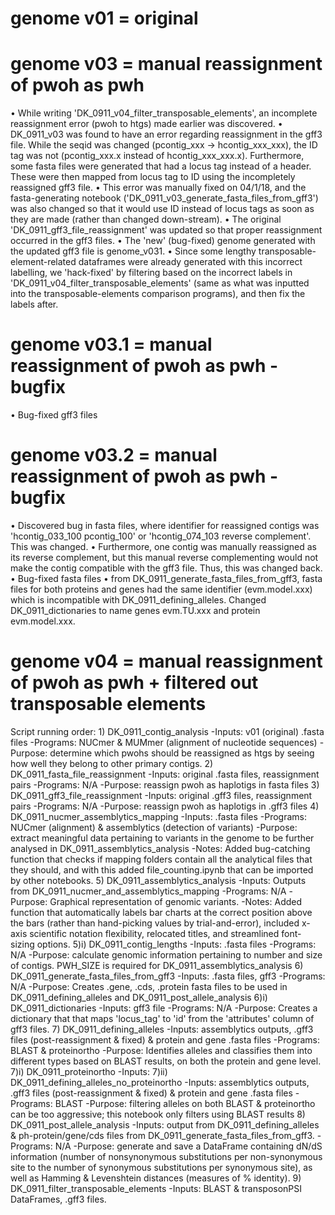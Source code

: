 # genome v01 = original
# genome v03 = manual reassignment of pwoh as pwh
• While writing 'DK_0911_v04_filter_transposable_elements', an incomplete reassignment error (pwoh to htgs) made earlier was discovered.
• DK_0911_v03 was found to have an error regarding reassignment in the gff3 file. While the seqid was changed (pcontig_xxx -> hcontig_xxx_xxx), the ID tag was not (pcontig_xxx.x instead of hcontig_xxx_xxx.x). Furthermore, some fasta files were generated that had a locus tag instead of a header. These were then mapped from locus tag to ID using the incompletely reassigned gff3 file.
• This error was manually fixed on 04/1/18, and the fasta-generating notebook ('DK_0911_v03_generate_fasta_files_from_gff3') was also changed so that it would use ID instead of locus tags as soon as they are made (rather than changed down-stream).
• The original 'DK_0911_gff3_file_reassignment' was updated so that proper reassignment occurred in the gff3 files.
• The 'new' (bug-fixed) genome generated with the updated gff3 file is genome_v031.
• Since some lengthy transposable-element-related dataframes were already generated with this incorrect labelling, we 'hack-fixed' by filtering based on the incorrect labels in 'DK_0911_v04_filter_transposable_elements' (same as what was inputted into the transposable-elements comparison programs), and then fix the labels after.
# genome v03.1 = manual reassignment of pwoh as pwh - bugfix
• Bug-fixed gff3 files
# genome v03.2 = manual reassignment of pwoh as pwh - bugfix
• Discovered bug in fasta files, where identifier for reassigned contigs was 'hcontig_033_100 pcontig_100' or 'hcontig_074_103 reverse complement'. This was changed.
• Furthermore, one contig was manually reassigned as its reverse complement, but this manual reverse complementing would not make the contig compatible with the gff3 file. Thus, this was changed back.
• Bug-fixed fasta files
• from DK_0911_generate_fasta_files_from_gff3, fasta files for both proteins and genes had the same identifier (evm.model.xxx) which is incompatible with DK_0911_defining_alleles. Changed DK_0911_dictionaries to name genes evm.TU.xxx and protein evm.model.xxx.
# genome v04 = manual reassignment of pwoh as pwh + filtered out transposable elements

Script running order:
    1) DK_0911_contig_analysis
        -Inputs: v01 (original) .fasta files
        -Programs: NUCmer & MUMmer (alignment of nucleotide sequences)
        -Purpose: determine which pwohs should be reassigned as htgs by seeing how well they belong to other primary contigs.
    2) DK_0911_fasta_file_reassignment
        -Inputs: original .fasta files, reassignment pairs
        -Programs: N/A
        -Purpose: reassign pwoh as haplotigs in fasta files
    3) DK_0911_gff3_file_reassignment
        -Inputs: original .gff3 files, reassignment pairs
        -Programs: N/A
        -Purpose: reassign pwoh as haplotigs in .gff3 files
    4) DK_0911_nucmer_assemblytics_mapping
        -Inputs: .fasta files
        -Programs: NUCmer (alignment) & assemblytics (detection of variants)
        -Purpose: extract meaningful data pertaining to variants in the genome to be further analysed in DK_0911_assemblytics_analysis
        -Notes: Added bug-catching function that checks if mapping folders contain all the analytical files that they should, and with this added file_counting.ipynb that can be imported by other notebooks.
    5) DK_0911_assemblytics_analysis
        -Inputs: Outputs from DK_0911_nucmer_and_assemblytics_mapping
        -Programs: N/A
        -Purpose: Graphical representation of genomic variants.
        -Notes: Added function that automatically labels bar charts at the correct position above the bars (rather than hand-picking values by trial-and-error), included x-axis scientific notation flexibility, relocated titles, and streamlined font-sizing options.
    5)i) DK_0911_contig_lengths
        -Inputs: .fasta files
        -Programs: N/A
        -Purpose: calculate genomic information pertaining to number and size of contigs. PWH_SIZE is required for DK_0911_assemblytics_analysis
    6) DK_0911_generate_fasta_files_from_gff3
        -Inputs: .fasta files, gff3
        -Programs: N/A
        -Purpose: Creates .gene, .cds, .protein fasta files to be used in DK_0911_defining_alleles and DK_0911_post_allele_analysis
    6)i) DK_0911_dictionaries
        -Inputs: gff3 file
        -Programs: N/A
        -Purpose: Creates a dictionary that that maps 'locus_tag' to 'id' from the 'attributes' column of gff3 files. 
    7) DK_0911_defining_alleles
        -Inputs: assemblytics outputs, .gff3 files (post-reassignment & fixed) & protein and gene .fasta files
        -Programs: BLAST & proteinortho
        -Purpose: Identifies alleles and classifies them into different types based on BLAST results, on both the protein and gene level.
    7)i) DK_0911_proteinortho
        -Inputs: 
    7)ii) DK_0911_defining_alleles_no_proteinortho
        -Inputs: assemblytics outputs, .gff3 files (post-reassignment & fixed) & protein and gene .fasta files
        -Programs: BLAST
        -Purpose: filtering alleles on both BLAST & proteinortho can be too aggressive; this notebook only filters using BLAST results
    8) DK_0911_post_allele_analysis
        -Inputs: output from DK_0911_defining_alleles & ph-protein/gene/cds files from DK_0911_generate_fasta_files_from_gff3.
        -Programs: N/A
        -Purpose: generate and save a DataFrame containing dN/dS information (number of nonsynonymous substitutions per non-synonymous site to the number of synonymous substitutions per synonymous site), as well as Hamming & Levenshtein distances (measures of % identity).
    9) DK_0911_filter_transposable_elements
        -Inputs: BLAST & transposonPSI DataFrames, .gff3 files.










